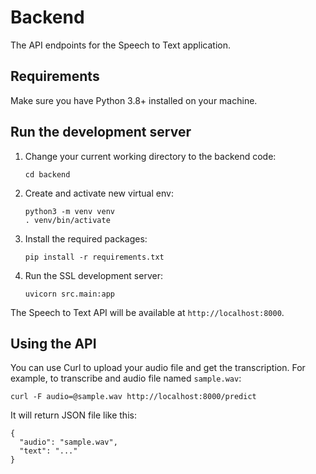 Backend
=======

The API endpoints for the Speech to Text application.

## Requirements

Make sure you have Python 3.8+ installed on your machine.

## Run the development server

1.  Change your current working directory to the backend code:

        cd backend

1.  Create and activate new virtual env:

        python3 -m venv venv
        . venv/bin/activate

1.  Install the required packages:

        pip install -r requirements.txt

1.  Run the SSL development server:

        uvicorn src.main:app

The Speech to Text API will be available at `http://localhost:8000`.

## Using the API

You can use Curl to upload your audio file and get the transcription. For example, to transcribe and audio file named `sample.wav`:

    curl -F audio=@sample.wav http://localhost:8000/predict 

It will return JSON file like this:

    {
      "audio": "sample.wav", 
      "text": "..."
    }
